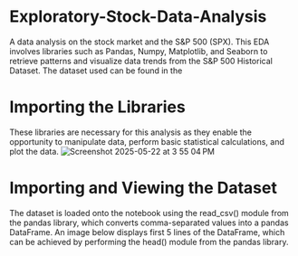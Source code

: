 # Exploratory-Stock-Data-Analysis
A data analysis on the stock market and the S&P 500 (SPX). This EDA involves libraries such as Pandas, Numpy, Matplotlib, and Seaborn to retrieve patterns and visualize data trends from the S&P 500 Historical Dataset. The dataset used can be found in the 

# Importing the Libraries
These libraries are necessary for this analysis as they enable the opportunity to manipulate data, perform basic statistical calculations, and plot the data.
![Screenshot 2025-05-22 at 3 55 04 PM](https://github.com/user-attachments/assets/985f19cd-e73a-49e0-870a-6695f305ef8a)

# Importing and Viewing the Dataset
The dataset is loaded onto the notebook using the read_csv() module from the pandas library, which converts comma-separated values into a pandas DataFrame. An image below displays first 5 lines of the DataFrame, which can be achieved by performing the head() module from the pandas library. 
